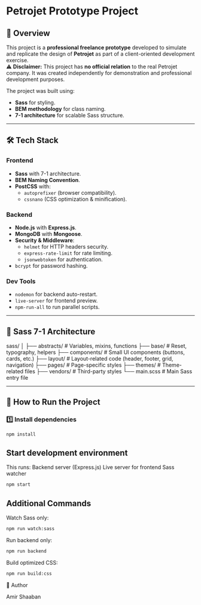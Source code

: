# Petrojet Prototype Project

## 📌 Overview

This project is a **professional freelance prototype** developed to simulate and replicate the design of **Petrojet** as part of a client-oriented development exercise.  
⚠️ **Disclaimer:** This project has **no official relation** to the real Petrojet company. It was created independently for demonstration and professional development purposes.

The project was built using:

- **Sass** for styling.
- **BEM methodology** for class naming.
- **7-1 architecture** for scalable Sass structure.

---

## 🛠️ Tech Stack

### **Frontend**

- **Sass** with 7-1 architecture.
- **BEM Naming Convention**.
- **PostCSS** with:
  - `autoprefixer` (browser compatibility).
  - `cssnano` (CSS optimization & minification).

### **Backend**

- **Node.js** with **Express.js**.
- **MongoDB** with **Mongoose**.
- **Security & Middleware**:
  - `helmet` for HTTP headers security.
  - `express-rate-limit` for rate limiting.
  - `jsonwebtoken` for authentication.
- `bcrypt` for password hashing.

### **Dev Tools**

- `nodemon` for backend auto-restart.
- `live-server` for frontend preview.
- `npm-run-all` to run parallel scripts.

---

## 📂 Sass 7-1 Architecture

sass/
│
├── abstracts/ # Variables, mixins, functions
├── base/ # Reset, typography, helpers
├── components/ # Small UI components (buttons, cards, etc.)
├── layout/ # Layout-related code (header, footer, grid, navigation)
├── pages/ # Page-specific styles
├── themes/ # Theme-related files
├── vendors/ # Third-party styles
└── main.scss # Main Sass entry file

---

## 🚀 How to Run the Project

### 1️⃣ Install dependencies

```bash
npm install
```

## Start development environment

This runs:
Backend server (Express.js)
Live server for frontend
Sass watcher

```bash
npm start
```

## Additional Commands

Watch Sass only:

```bash
npm run watch:sass
```

Run backend only:

```bash
npm run backend
```

Build optimized CSS:

```bash
npm run build:css
```

👤 Author

Amir Shaaban
